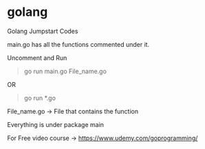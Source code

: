 # golang
Golang Jumpstart Codes

main.go has all the functions commented under it.

Uncomment and Run

> go run main.go File_name.go

OR

>go run *.go

File_name.go -> File that contains the function

Everything is under package main

For Free video course -> https://www.udemy.com/goprogramming/
